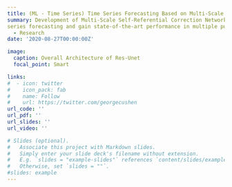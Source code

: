 ```yaml
---
title: (ML - Time Series) Time Series Forecasting Based on Multi-Scale Self-Referential Correction Networks (MSRCN).
summary: Development of Multi-Scale Self-Referential Correction Networks (MSRCN) for time
series forecasting and gain state-of-the-art performance in multiple public datasets.
  - Research
date: '2020-08-27T00:00:00Z'

image:
  caption: Overall Architecture of Res-Unet
  focal_point: Smart

links:
#  - icon: twitter
#    icon_pack: fab
#    name: Follow
#    url: https://twitter.com/georgecushen
url_code: ''
url_pdf: ''
url_slides: ''
url_video: ''

# Slides (optional).
#   Associate this project with Markdown slides.
#   Simply enter your slide deck's filename without extension.
#   E.g. `slides = "example-slides"` references `content/slides/example-slides.md`.
#   Otherwise, set `slides = ""`.
#slides: example
---
```




